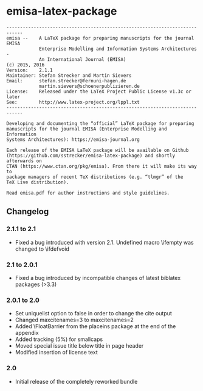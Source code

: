 # emisa-latex-package
```
----------------------------------------------------------------------------
emisa --    A LaTeX package for preparing manuscripts for the journal EMISA
            Enterprise Modelling and Information Systems Architectures -
            An International Journal (EMISA)
(c) 2015, 2016
Version:    2.1.1        
Maintainer: Stefan Strecker and Martin Sievers
Email:      stefan.strecker@fernuni-hagen.de
            martin.sievers@schoenerpublizieren.de
License:    Released under the LaTeX Project Public License v1.3c or later
See:        http://www.latex-project.org/lppl.txt
----------------------------------------------------------------------------

Developing and documenting the “official” LaTeX package for preparing 
manuscripts for the journal EMISA (Enterprise Modelling and Information 
Systems Architectures): https://emisa-journal.org

Each release of the EMISA LaTeX package will be available on Github 
(https://github.com/sstrecker/emisa-latex-package) and shortly afterwards on 
CTAN (https://www.ctan.org/pkg/emisa). From there it will make its way to 
package managers of recent TeX distributions (e.g. “tlmgr” of the 
TeX Live distribution).

Read emisa.pdf for author instructions and style guidelines.
```

## Changelog
### 2.1.1 to 2.1

* Fixed a bug introduced with version 2.1. Undefined macro \ifempty was changed to \ifdefvoid

### 2.1  to 2.0.1

* Fixed a bug introduced by incompatible changes of latest biblatex packages (>3.3)

### 2.0.1 to 2.0

* Set uniquelist option to false in order to change the cite output
* Changed maxcitenames=3 to maxcitenames=2
* Added \FloatBarrier from the placeins package at the end of the appendix
* Added tracking (5%) for smallcaps
* Moved special issue title below title in page header
* Modified insertion of license text

### 2.0

* Initial release of the completely reworked bundle

